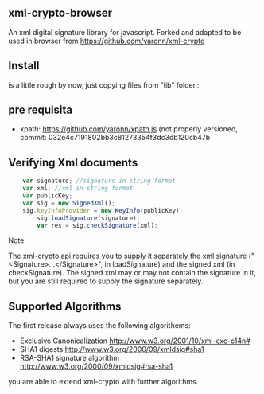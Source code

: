 ## xml-crypto-browser
An xml digital signature library for javascript. Forked and adapted to be used in browser from https://github.com/yaronn/xml-crypto

## Install
is a little rough by now, just copying files from "lib" folder.:

## pre requisita
* xpath: https://github.com/yaronn/xpath.js (not properly versioned, commit: 032e4c7191802bb3c81273354f3dc3db120cb47b


## Verifying Xml documents

`````javascript
	var signature; //signature in string format
	var xml; //xml in string format
	var publicKey;
	var sig = new SignedXml();
	sig.keyInfoProvider = new KeyInfo(publicKey);
        sig.loadSignature(signature);
        var res = sig.checkSignature(xml);
`````

Note: 

The xml-crypto api requires you to supply it separately the xml signature ("&lt;Signature&gt;...&lt;/Signature&gt;", in loadSignature) and the signed xml (in checkSignature). The signed xml may or may not contain the signature in it, but you are still required to supply the signature separately.

## Supported Algorithms
The first release always uses the following algorithems:

* Exclusive Canonicalization http://www.w3.org/2001/10/xml-exc-c14n#
* SHA1 digests http://www.w3.org/2000/09/xmldsig#sha1
* RSA-SHA1 signature algorithm http://www.w3.org/2000/09/xmldsig#rsa-sha1

you are able to extend xml-crypto with further algorithms.
